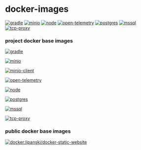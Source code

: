# docker-images

[![gradle](https://github.com/keecon/docker-images/actions/workflows/gradle.yml/badge.svg)](https://github.com/keecon/docker-images/actions/workflows/gradle.yml)
[![minio](https://github.com/keecon/docker-images/actions/workflows/minio.yml/badge.svg)](https://github.com/keecon/docker-images/actions/workflows/minio.yml)
[![node](https://github.com/keecon/docker-images/actions/workflows/node.yml/badge.svg)](https://github.com/keecon/docker-images/actions/workflows/node.yml)
[![open-telemetry](https://github.com/keecon/docker-images/actions/workflows/open-telemetry.yml/badge.svg)](https://github.com/keecon/docker-images/actions/workflows/open-telemetry.yml)
[![postgres](https://github.com/keecon/docker-images/actions/workflows/postgres.yml/badge.svg)](https://github.com/keecon/docker-images/actions/workflows/postgres.yml)
[![mssql](https://github.com/keecon/docker-images/actions/workflows/mssql.yml/badge.svg)](https://github.com/keecon/docker-images/actions/workflows/mssql.yml)
[![tcp-proxy](https://github.com/keecon/docker-images/actions/workflows/tcp-proxy.yml/badge.svg)](https://github.com/keecon/docker-images/actions/workflows/gradle.yml)

### project docker base images

[![gradle](https://ghcr-badge.deta.dev/keecon/gradle/tags?trim=major&label=gradle)](https://github.com/orgs/keecon/packages/container/package/gradle)

[![minio](https://ghcr-badge.deta.dev/keecon/minio/tags?trim=major&label=minio)](https://github.com/orgs/keecon/packages/container/package/minio)

[![minio-client](https://ghcr-badge.deta.dev/keecon/minio-client/tags?trim=major&label=minio-client)](https://github.com/orgs/keecon/packages/container/package/minio-client)

[![open-telemetry](https://ghcr-badge.deta.dev/keecon/open-telemetry/tags?trim=major&label=open-telemetry)](https://github.com/orgs/keecon/packages/container/package/open-telemetry)

[![node](https://ghcr-badge.deta.dev/keecon/node/tags?trim=major&label=node)](https://github.com/orgs/keecon/packages/container/package/node)

[![postgres](https://ghcr-badge.deta.dev/keecon/postgres/tags?trim=major&label=postgres)](https://github.com/orgs/keecon/packages/container/package/postgres)

[![mssql](https://ghcr-badge.deta.dev/keecon/mssql/tags?trim=major&label=mssql)](https://github.com/orgs/keecon/packages/container/package/mssql)

[![tcp-proxy](https://ghcr-badge.deta.dev/keecon/tcp-proxy/tags?trim=major&label=tcp-proxy)](https://github.com/orgs/keecon/packages/container/package/tcp-proxy)

### public docker base images

[![docker:lipanski/docker-static-website](https://img.shields.io/docker/v/lipanski/docker-static-website?logo=docker&label=lipanski%2Fdocker-static-website)](https://hub.docker.com/r/lipanski/docker-static-website/tags)

